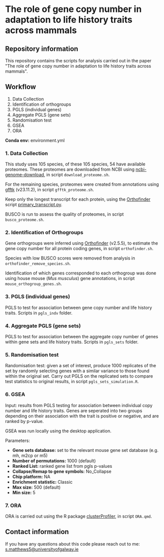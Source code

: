 # The role of gene copy number in adaptation to life history traits across mammals 

## Repository information

This repository contains the scripts for analysis carried out in the paper "The role of gene copy number in adaptation to life history traits across mammals".

## Workflow

1. Data Collection
2. Identification of orthogroups
3. PGLS (individual genes)
4. Aggregate PGLS (gene sets)
5. Randomisation test
6. GSEA
7. ORA

**Conda env:** environment.yml

### 1. Data Collection
This study uses 105 species, of these 105 species, 54 have available proteomes. These proteomes are downloaded from NCBI using [ncbi-genome-download](https://github.com/kblin/ncbi-genome-download), in script ```download_proteome.sh```.

For the remaining species, proteomes were created from annotations using [gfftk](https://github.com/nextgenusfs/gfftk/tree/main) (v23.11.2), in script ```gfftk_proteome.sh```.

Keep only the longest transcript for each protein, using the [Orthofinder](https://github.com/davidemms/OrthoFinder) script [primary_transcript.py](https://github.com/davidemms/OrthoFinder/blob/master/tools/primary_transcript.py).

BUSCO is run to assess the quality of proteomes, in script ```busco_proteome.sh```.

### 2. Identification of Orthogroups
Gene orthogroups were inferred using [Orthofinder](https://github.com/davidemms/OrthoFinder) (v2.5.5)​, to estimate the gene copy number for all protein coding genes, in script ```orthofinder.sh```.

Species with low BUSCO scores were removed from analysis in ```orthofinder_remove_species.sh```.

Identification of which genes corresponded to each orthogroup was done using house mouse (*Mus musculus*) gene annotations, in script ```mouse_orthogroup_genes.sh```.

### 3. PGLS (individual genes)
PGLS to test for association between gene copy number and life history traits. Scripts in ```pgls_indv``` folder.

### 4. Aggregate PGLS (gene sets)
PGLS to test for association between the aggregate copy number of genes within gene sets and life history traits. Scripts in ```pgls_sets``` folder.

### 5. Randomisation test
Randomisation test: given a set of interest, produce 1000 replicates of the set by randomly selecting genes with a similar variance to those found within the original set. Carry out PGLS on the replicated sets to compare test statistics to original results, in script ```pgls_sets_simulation.R```.

### 6. GSEA
Input: results from PGLS testing for association between individual copy number and life history traits. Genes are seperated into two groups depending on their association with the trait is positive or negative, and are ranked by p-value. 

GSEA was run locally using the desktop application.

Parameters:  
- **Gene sets database:** set to the relevant mouse gene set database (e.g. mh, m2cp or m5)
- **Number of permutations:** 1000 (default)
- **Ranked List:** ranked gene list from pgls p-values
- **Collapse/Remap to gene symbols:** No_Collapse 
- **Chip platform:** NA
- **Enrichment statistic:** Classic
- **Max size:** 500 (default)
- **Min size:** 5

### 7. ORA
ORA is carried out using the R package [clusterProfiler](https://bioconductor.org/packages/release/bioc/html/clusterProfiler.html), in script ```ORA.qmd```.

## Contact information
If you have any questions about this code please reach out to me: s.matthews5@universityofgalway.ie

